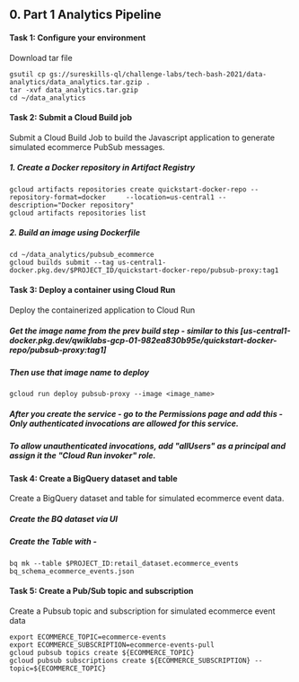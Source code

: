 ## 0. Part 1 Analytics Pipeline

#### Task 1: Configure your environment <br>

Download tar file <br>

```
gsutil cp gs://sureskills-ql/challenge-labs/tech-bash-2021/data-analytics/data_analytics.tar.gzip .
tar -xvf data_analytics.tar.gzip
cd ~/data_analytics
```
#### Task 2: Submit a Cloud Build job <br>

Submit a Cloud Build Job to build the Javascript application to generate simulated ecommerce PubSub messages. <br>

##### 1. Create a Docker repository in Artifact Registry <br>

```
gcloud artifacts repositories create quickstart-docker-repo --repository-format=docker     --location=us-central1 --description="Docker repository"
gcloud artifacts repositories list
```
##### 2. Build an image using Dockerfile <br>

```
cd ~/data_analytics/pubsub_ecommerce
gcloud builds submit --tag us-central1-docker.pkg.dev/$PROJECT_ID/quickstart-docker-repo/pubsub-proxy:tag1
```
#### Task 3: Deploy a container using Cloud Run <br>

Deploy the containerized application to Cloud Run <br>

##### Get the image name from the prev build step - similar to this [us-central1-docker.pkg.dev/qwiklabs-gcp-01-982ea830b95e/quickstart-docker-repo/pubsub-proxy:tag1] <br>

##### Then use that image name to deploy
```
gcloud run deploy pubsub-proxy --image <image_name>
```
##### After you create the service - go to the Permissions page and add this - Only authenticated invocations are allowed for this service.
##### To allow unauthenticated invocations, add "allUsers" as a principal and assign it the "Cloud Run invoker" role.

#### Task 4: Create a BigQuery dataset and table <br>

Create a BigQuery dataset and table for simulated ecommerce event data. <br>

##### Create the BQ dataset via UI <br>
##### Create the Table with - 

```
bq mk --table $PROJECT_ID:retail_dataset.ecommerce_events bq_schema_ecommerce_events.json
```

#### Task 5: Create a Pub/Sub topic and subscription <br>

Create a Pubsub topic and subscription for simulated ecommerce event data <br>

```
export ECOMMERCE_TOPIC=ecommerce-events
export ECOMMERCE_SUBSCRIPTION=ecommerce-events-pull
gcloud pubsub topics create ${ECOMMERCE_TOPIC}
gcloud pubsub subscriptions create ${ECOMMERCE_SUBSCRIPTION} --topic=${ECOMMERCE_TOPIC}
```






